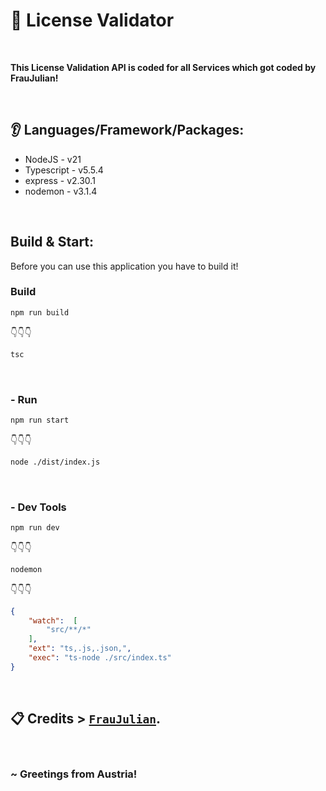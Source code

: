 # 🤖 License Validator

<br>

**This License Validation API is coded for all Services which got coded by FrauJulian!**

<br>

## 👂 Languages/Framework/Packages:
- NodeJS - v21
- Typescript - v5.5.4
- express - v2.30.1
- nodemon - v3.1.4

<br>

## Build & Start:

Before you can use this application you have to build it!

###  Build

```bash
npm run build
```
👇👇👇
```bash
tsc
```

</br>


### - Run

```bash
npm run start
```
👇👇👇
```bash
node ./dist/index.js
```

</br>

### - Dev Tools

```bash
npm run dev
```
👇👇👇
```bash
nodemon
```
👇👇👇
```json
{
    "watch":  [
        "src/**/*"
    ],
    "ext": "ts,.js,.json,",
    "exec": "ts-node ./src/index.ts"
}
```

<br>

## 📋 Credits > [`FrauJulian`](https://github.com/FrauJulian).

<br>

### ~ Greetings from Austria!

